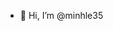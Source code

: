 - 👋 Hi, I’m @minhle35


<!---
minhle35/minhle35 is a ✨ special ✨ repository because its `README.md` (this file) appears on your GitHub profile.
You can click the Preview link to take a look at your changes.
--->
